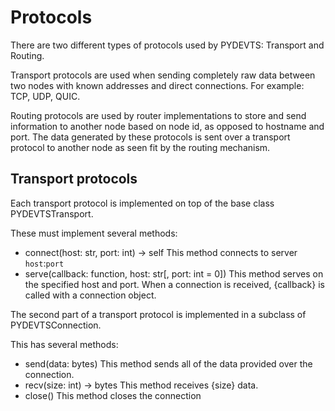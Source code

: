 # Protocols

There are two different types of protocols used by PYDEVTS: Transport and Routing.

Transport protocols are used when sending completely raw data between two nodes with known addresses and direct connections. For example: TCP, UDP, QUIC.

Routing protocols are used by router implementations to store and send information to another node based on node id, as opposed to hostname and port. The data generated by these protocols is sent over a transport protocol to another node as seen fit by the routing mechanism.

## Transport protocols

Each transport protocol is implemented on top of the base class PYDEVTSTransport.

These must implement several methods:
- connect(host: str, port: int) -> self
    This method connects to server `host`:`port`
- serve(callback: function, host: str[, port: int = 0])
    This method serves on the specified host and port. When a connection is received, {callback} is called with a connection object.

The second part of a transport protocol is implemented in a subclass of PYDEVTSConnection.

This has several methods:
- send(data: bytes)
    This method sends all of the data provided over the connection.
- recv(size: int) -> bytes
    This method receives {size} data.
- close()
    This method closes the connection

